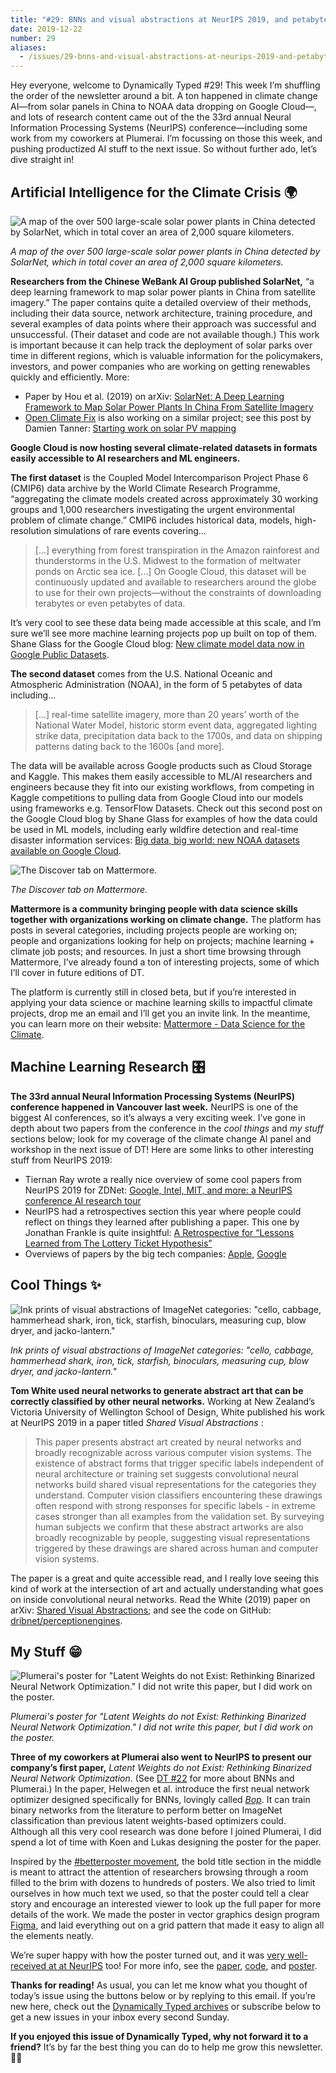 ```yaml
---
title: "#29: BNNs and visual abstractions at NeurIPS 2019, and petabytes of climate data on Google Cloud "
date: 2019-12-22
number: 29
aliases:
  - /issues/29-bnns-and-visual-abstractions-at-neurips-2019-and-petabytes-of-climate-data-on-google-cloud-214870
---
```


Hey everyone, welcome to Dynamically Typed #29!
This week I’m shuffling the order of the newsletter around a bit.
A ton happened in climate change AI—from solar panels in China to NOAA data dropping on Google Cloud—, and lots of research content came out of the the 33rd annual Neural Information Processing Systems (NeurIPS) conference—including some work from my coworkers at Plumerai.
I’m focussing on those this week, and pushing productized AI stuff to the next issue.
So without further ado, let’s dive straight in!

## Artificial Intelligence for the Climate Crisis 🌍

![A map of the over 500 large-scale solar power plants in China detected by SolarNet, which in total cover an area of 2,000 square kilometers.](https://s3.amazonaws.com/revue/items/images/005/357/413/mail/15394e028ffc117fa6ca66484c429c55.png?1576934398)

_A map of the over 500 large-scale solar power plants in China detected by SolarNet, which in total cover an area of 2,000 square kilometers._

**Researchers from the Chinese WeBank AI Group published SolarNet,** “a deep learning framework to map solar power plants in China from satellite imagery.” The paper contains quite a detailed overview of their methods, including their data source, network architecture, training procedure, and several examples of data points where their approach was successful and unsuccessful.
(Their dataset and code are not available though.) This work is important because it can help track the deployment of solar parks over time in different regions, which is valuable information for the policymakers, investors, and power companies who are working on getting renewables quickly and efficiently.
More:

* Paper by Hou et al. (2019) on arXiv: [SolarNet: A Deep Learning Framework to Map Solar Power Plants In China From Satellite Imagery](https://arxiv.org/abs/1912.03685?utm_campaign=Dynamically%20Typed&utm_medium=email&utm_source=Revue%20newsletter)
* [Open Climate Fix](https://openclimatefix.org/?utm_campaign=Dynamically%20Typed&utm_medium=email&utm_source=Revue%20newsletter) is also working on a similar project; see this post by Damien Tanner: [Starting work on solar PV mapping](https://openclimatefix.org/blog/2019-07-09-solar-pv-mapping?utm_campaign=Dynamically%20Typed&utm_medium=email&utm_source=Revue%20newsletter)

**Google Cloud is now hosting several climate-related datasets in formats easily accessible to AI researchers and ML engineers.**

**The first dataset** is the Coupled Model Intercomparison Project Phase 6 (CMIP6) data archive by the World Climate Research Programme, “aggregating the climate models created across approximately 30 working groups and 1,000 researchers investigating the urgent environmental problem of climate change.” CMIP6 includes historical data, models, high-resolution simulations of rare events covering…

> […] everything from forest transpiration in the Amazon rainforest and thunderstorms in the U.S.
> Midwest to the formation of meltwater ponds on Arctic sea ice.
> […] On Google Cloud, this dataset will be continuously updated and available to researchers around the globe to use for their own projects—without the constraints of downloading terabytes or even petabytes of data.

It’s very cool to see these data being made accessible at this scale, and I’m sure we’ll see more machine learning projects pop up built on top of them.
Shane Glass for the Google Cloud blog: [New climate model data now in Google Public Datasets](https://cloud.google.com/blog/products/data-analytics/new-climate-model-data-now-google-public-datasets?utm_campaign=Dynamically%20Typed&utm_medium=email&utm_source=Revue%20newsletter).

**The second dataset** comes from the U.S.
National Oceanic and Atmospheric Administration (NOAA), in the form of 5 petabytes of data including…

> […] real-time satellite imagery, more than 20 years’ worth of the National Water Model, historic storm event data, aggregated lighting strike data, precipitation data back to the 1700s, and data on shipping patterns dating back to the 1600s [and more].

The data will be available across Google products such as Cloud Storage and Kaggle.
This makes them easily accessible to ML/AI researchers and engineers because they fit into our existing workflows, from competing in Kaggle competitions to pulling data from Google Cloud into our models using frameworks e.g.
TensorFlow Datasets.
Check out this second post on the Google Cloud blog by Shane Glass for examples of how the data could be used in ML models, including early wildfire detection and real-time disaster information services: [Big data, big world: new NOAA datasets available on Google Cloud](https://cloud.google.com/blog/products/data-analytics/weather-climate-big-data-from-noaa-now-in-cloud?utm_campaign=Dynamically%20Typed&utm_medium=email&utm_source=Revue%20newsletter).

![The Discover tab on Mattermore.](https://s3.amazonaws.com/revue/items/images/005/359/361/mail/4abd17565189879bd22f05993b7a1d9a.png?1577020393)

_The Discover tab on Mattermore._

**Mattermore is a community bringing people with data science skills together with organizations working on climate change.**
The platform has posts in several categories, including projects people are working on; people and organizations looking for help on projects; machine learning + climate job posts; and resources.
In just a short time browsing through Mattermore, I’ve already found a ton of interesting projects, some of which I’ll cover in future editions of DT.

The platform is currently still in closed beta, but if you’re interested in applying your data science or machine learning skills to impactful climate projects, drop me an email and I’ll get you an invite link.
In the meantime, you can learn more on their website: [Mattermore - Data Science for the Climate](https://www.mattermore.io/?utm_campaign=Dynamically%20Typed&utm_medium=email&utm_source=Revue%20newsletter).

## Machine Learning Research 🎛

**The 33rd annual Neural Information Processing Systems (NeurIPS) conference happened in Vancouver last week.**
NeurIPS is one of the biggest AI conferences, so it’s always a very exciting week.
I’ve gone in depth about two papers from the conference in the _cool things_ and _my stuff_ sections below; look for my coverage of the climate change AI panel and workshop in the next issue of DT!
Here are some links to other interesting stuff from NeurIPS 2019:

* Tiernan Ray wrote a really nice overview of some cool papers from NeurIPS 2019 for ZDNet: [Google, Intel, MIT, and more: a NeurIPS conference AI research tour](https://www.zdnet.com/article/google-intel-mit-and-more-a-neurips-conference-ai-research-guided-tour/?utm_campaign=Dynamically%20Typed&utm_medium=email&utm_source=Revue%20newsletter)
* NeurIPS had a retrospectives section this year where people could reflect on things they learned after publishing a paper. This one by Jonathan Frankle is quite insightful: [A Retrospective for “Lessons Learned from The Lottery Ticket Hypothesis”](https://ml-retrospectives.github.io/neurips2019/accepted_retrospectives/2019/lottery-ticket/?utm_campaign=Dynamically%20Typed&utm_medium=email&utm_source=Revue%20newsletter)
* Overviews of papers by the big tech companies: [Apple](https://machinelearning.apple.com/2019/12/02/apple-at-neurips-2019.html?utm_campaign=Dynamically%20Typed&utm_medium=email&utm_source=Revue%20newsletter), [Google](https://ai.googleblog.com/2019/12/google-at-neurips-2019.html?utm_campaign=Dynamically%20Typed&utm_medium=email&utm_source=Revue%20newsletter)

## Cool Things ✨

![Ink prints of visual abstractions of ImageNet categories: "cello, cabbage, hammerhead shark, iron, tick, starfish, binoculars, measuring cup, blow dryer, and jacko-lantern."](https://s3.amazonaws.com/revue/items/images/005/357/417/mail/2a1978f3763b1e798b1b61638ea4b41c.png?1576934479)

_Ink prints of visual abstractions of ImageNet categories: "cello, cabbage, hammerhead shark, iron, tick, starfish, binoculars, measuring cup, blow dryer, and jacko-lantern."_

**Tom White used neural networks to generate abstract art that can be correctly classified by other neural networks.**
Working at New Zealand’s Victoria University of Wellington School of Design, White published his work at NeurIPS 2019 in a paper titled _Shared Visual Abstractions_ :

> This paper presents abstract art created by neural networks and broadly recognizable across various computer vision systems.
> The existence of abstract forms that trigger specific labels independent of neural architecture or training set suggests convolutional neural networks build shared visual representations for the categories they understand.
> Computer vision classifiers encountering these drawings often respond with strong responses for specific labels - in extreme cases stronger than all examples from the validation set.
> By surveying human subjects we confirm that these abstract artworks are also broadly recognizable by people, suggesting visual representations triggered by these drawings are shared across human and computer vision systems.

The paper is a great and quite accessible read, and I really love seeing this kind of work at the intersection of art and actually understanding what goes on inside convolutional neural networks.
Read the White (2019) paper on arXiv: [Shared Visual Abstractions](https://arxiv.org/abs/1912.04217?utm_campaign=Dynamically%20Typed&utm_medium=email&utm_source=Revue%20newsletter); and see the code on GitHub: [dribnet/perceptionengines](https://github.com/dribnet/perceptionengines?utm_campaign=Dynamically%20Typed&utm_medium=email&utm_source=Revue%20newsletter).

## My Stuff 😁

![Plumerai's poster for "Latent Weights do not Exist: Rethinking Binarized Neural Network Optimization." I did not write this paper, but I did work on the poster.](https://s3.amazonaws.com/revue/items/images/005/357/421/mail/dc9e2c1d489804eef8317e488a4f74fd.png?1576934618)

_Plumerai's poster for "Latent Weights do not Exist: Rethinking Binarized Neural Network Optimization." I did not write this paper, but I did work on the poster._

**Three of my coworkers at Plumerai also went to NeurIPS to present our company’s first paper,** _Latent Weights do not Exist: Rethinking Binarized Neural Network Optimization_.
(See [DT #22](https://dynamicallytyped.com/issues/22-mobile-apps-that-identify-plant-species-ai-powered-posture-correction-and-my-new-job-197292?utm_campaign=Dynamically%20Typed&utm_medium=email&utm_source=Revue%20newsletter) for more about BNNs and Plumerai.) In the paper, Helwegen et al.
introduce the first neual network optimizer designed specifically for BNNs, lovingly called [_Bop_](https://larq.dev/api/optimizers/?utm_campaign=Dynamically%20Typed&utm_medium=email&utm_source=Revue%20newsletter#bop).
It can train binary networks from the literature to perform better on ImageNet classification than previous latent weights-based optimizers could.
Although all this very cool research was done before I joined Plumerai, I did spend a lot of time with Koen and Lukas designing the poster for the paper.

Inspired by the [#betterposter movement](https://twitter.com/mikemorrison/status/1110191245035479041?lang=en&utm_campaign=Dynamically%20Typed&utm_medium=email&utm_source=Revue%20newsletter), the bold title section in the middle is meant to attract the attention of researchers browsing through a room filled to the brim with dozens to hundreds of posters.
We also tried to limit ourselves in how much text we used, so that the poster could tell a clear story and encourage an interested viewer to look up the full paper for more details of the work.
We made the poster in vector graphics design program [Figma](https://www.figma.com/?utm_campaign=Dynamically%20Typed&utm_medium=email&utm_source=Revue%20newsletter), and laid everything out on a grid pattern that made it easy to align all the elements neatly.

We’re super happy with how the poster turned out, and it was [very well-received at at NeurIPS](https://twitter.com/plumeraihq?utm_campaign=Dynamically%20Typed&utm_medium=email&utm_source=Revue%20newsletter) too!
For more info, see the [paper](https://arxiv.org/abs/1906.02107?utm_campaign=Dynamically%20Typed&utm_medium=email&utm_source=Revue%20newsletter), [code](https://github.com/plumerai/rethinking-bnn-optimization?utm_campaign=Dynamically%20Typed&utm_medium=email&utm_source=Revue%20newsletter), and [poster](https://github.com/plumerai/rethinking-bnn-optimization/blob/master/poster.pdf?utm_campaign=Dynamically%20Typed&utm_medium=email&utm_source=Revue%20newsletter).

**Thanks for reading!**
As usual, you can let me know what you thought of today’s issue using the buttons below or by replying to this email.
If you’re new here, check out the [Dynamically Typed archives](https://dynamicallytyped.com/?utm_campaign=Dynamically%20Typed&utm_medium=email&utm_source=Revue%20newsletter) or subscribe below to get a new issues in your inbox every second Sunday.

**If you enjoyed this issue of Dynamically Typed, why not forward it to a friend?**
It’s by far the best thing you can do to help me grow this newsletter.
🧙‍♀️